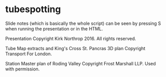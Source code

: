 # tubespotting

Slide notes (which is basically the whole script) can be seen by pressing S when running the presentation or in the HTML.

Presentation Copyright Kirk Northrop 2016. All rights reserved.

Tube Map extracts and King's Cross St. Pancras 3D plan Copyright Transport For London.

Station Master plan of Roding Valley Copyright Frost Marshall LLP. Used with permission.
